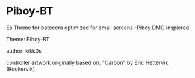 # Piboy-BT

Es Theme for batocera optimized for small screens -Piboy DMG inspiered

Theme: Piboy-BT

author: kikk0s

controller artwork originally based on: "Carbon" by Eric Hettervik (Rookervik)


